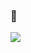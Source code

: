 ### 👋

![](https://komarev.com/ghpvc/?username=Paul-HenryP&color=green&style=for-the-badge&label=Visitors&base=13)

<!--
**Paul-HenryP/Paul-HenryP** is a ✨ _special_ ✨ repository because its `README.md` (this file) appears on your GitHub profile.

Here are some ideas to get you started:

- 🔭 I’m currently working on ...
- 🌱 I’m currently learning ...
- 👯 I’m looking to collaborate on ...
- 🤔 I’m looking for help with ...
- 💬 Ask me about ...
- 📫 How to reach me: ...
- 😄 Pronouns: ...
- ⚡ Fun fact: ...
-->
